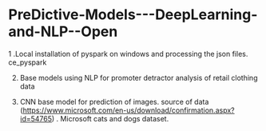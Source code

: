 # PreDictive-Models---DeepLearning-and-NLP--Open

1 .Local installation of pyspark on windows and processing the json files. ce_pyspark

2. Base models using NLP for promoter detractor analysis of retail clothing data

3. CNN base model for prediction of images. source of data (https://www.microsoft.com/en-us/download/confirmation.aspx?id=54765) . Microsoft cats and dogs dataset.

